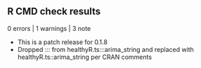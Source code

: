 ## R CMD check results

0 errors | 1 warnings | 3 note

* This is a patch release for 0.1.8
* Dropped ::: from healthyR.ts:::arima_string and replaced with healthyR.ts::arima_string
per CRAN comments

